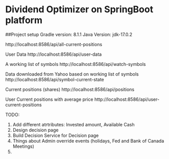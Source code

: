 # Dividend Optimizer on SpringBoot platform


##Project setup
Gradle version: 8.1.1
Java Version: jdk-17.0.2

http://localhost:8586/api/all-current-positions

User Data
http://localhost:8586/api/user-data

A working list of symbols
http://localhost:8586/api/watch-symbols

Data downloaded from Yahoo based on working list of symbols
http://localhost:8586/api/symbol-current-state

Current positions (shares)
http://localhost:8586/api/positions

User Current positions with average price
http://localhost:8586/api/user-current-positions



TODO:
1. Add different atrtributes: Invested amount, Available Cash
2. Design decision page
3. Build Decision Service for Decision page
4. Things about Admin override events (holidays, Fed and Bank of Canada Meetings)
5.